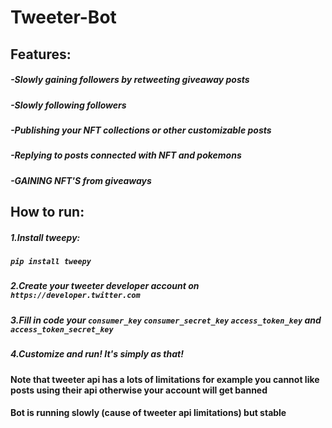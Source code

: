 # Tweeter-Bot
## Features: 
##### -Slowly gaining followers by retweeting giveaway posts
##### -Slowly following followers
##### -Publishing your NFT collections or other customizable posts 
##### -Replying to posts connected with NFT and pokemons
##### -GAINING NFT'S from giveaways

## How to run:
##### 1.Install tweepy:
##### ```pip install tweepy```
##### 2.Create your tweeter developer account on ```https://developer.twitter.com```
##### 3.Fill in code your ```consumer_key``` ```consumer_secret_key``` ```access_token_key``` and ```access_token_secret_key```
##### 4.Customize and run! It's simply as that!

#### Note that tweeter api has a lots of limitations for example you cannot like posts using their api otherwise your account will get banned
#### Bot is running slowly (cause of tweeter api limitations) but stable
